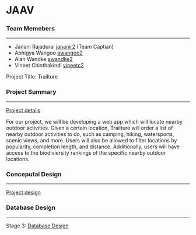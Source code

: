 # JAAV
### Team Memebers 
***
- Janani Rajadurai [jananir2](jananir2@illinois.edu) (Team Captian)
- Abhigya Wangoo [awangoo2](awangoo2@illinois.edu)
- Alan Wandke [awandke2](awandke2@illinois.edu)
- Vineet Chinthakindi [vineetc2](vineetc2@illinois.edu)

Project Title: Trailture

### Project Summary
***
[Project details](https://github.com/uiuc-fa21-cs411/jaav/blob/main/ProjectDescription.md)

For our project, we will be developing a web app which will locate nearby outdoor activities. Given a certain location, Trailture will order a list of nearby outdoor activities to do, such as camping, hiking, watersports, scenic views, and more. Users will also be allowed to filter locations by popularity, completion length, and distance. Additionally, users will have access to the biodiviersity rankings of the specific nearby outdoor locations.


### Conceputal Design 
***
[Project design](https://github.com/uiuc-fa21-cs411/jaav/blob/main/ConceptualDesign.md) 

### Database Design
***

Stage 3: [Database Design](https://github.com/uiuc-fa21-cs411/jaav/blob/main/JDatabaseDesign.md) 
